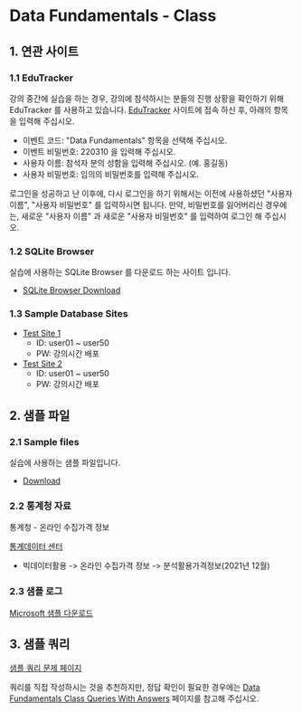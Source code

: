 # Data Fundamentals - Class

## 1. 연관 사이트

### 1.1 EduTracker

강의 중간에 실습을 하는 경우, 강의에 참석하시는 분들의 진행 상황을 확인하기 위해 EduTracker 를 사용하고 있습니다.
[EduTracker](http://exastudy.cafe24.com/solutions/edutracker/) 사이트에 접속 하신 후, 아래의 항목을 입력해 주십시오.

- 이벤트 코드: "Data Fundamentals" 항목을 선택해 주십시오.
- 이벤트 비밀번호: 220310 을 입력해 주십시오.
- 사용자 이름: 참석자 분의 성함을 입력해 주십시오. (예. 홍길동)
- 사용자 비밀번호: 임의의 비밀번호를 입력해 주십시오.

로그인을 성공하고 난 이후에, 다시 로그인을 하기 위해서는 이전에 사용하셨던 "사용자 이름", "사용자 비밀번호" 를 입력하시면 됩니다.
만약, 비밀번호를 잃어버리신 경우에는, 새로운 "사용자 이름" 과 새로운 "사용자 비밀번호" 를 입력하여 로그인 해 주십시오.

### 1.2 SQLite Browser

실습에 사용하는 SQLite Browser 를 다운로드 하는 사이트 입니다.
- [SQLite Browser Download](https://sqlitebrowser.org/)

### 1.3 Sample Database Sites

- [Test Site 1](http://141.164.49.85/phpmyadmin/)
  - ID: user01 ~ user50
  - PW: 강의시간 배포
- [Test Site 2](http://141.164.48.150/phpmyadmin/)
  - ID: user01 ~ user50
  - PW: 강의시간 배포

## 2. 샘플 파일

### 2.1 Sample files

실습에 사용하는 샘플 파일입니다.

- [Download](http://exastudy.cafe24.com/lectures/data_fundamentals/)

### 2.2 통계청 자료

통계청 - 온라인 수집가격 정보

[통계데이터 센터](https://data.kostat.go.kr/sbchome/index.do)

- 빅데이터활용 -> 온라인 수집가격 정보 -> 분석활용가격정보(2021년 12월)

### 2.3 샘플 로그

[Microsoft 샘플 다운로드](https://www.microsoft.com/en-us/download/details.aspx?id=37003)

## 3. 샘플 쿼리

[샘플 쿼리 문제 페이지](data_fundamentals_class_queries.html)

쿼리를 직접 작성하시는 것을 추천하지만, 정답 확인이 필요한 경우에는 [Data Fundamentals Class Queries With Answers](data_fundamentals_class_queries_with_answers.html) 페이지를 참고해 주십시오.
